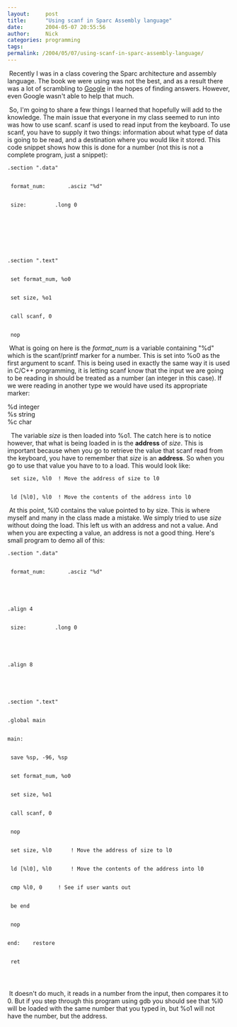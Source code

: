 ```yaml
---
layout:     post
title:      "Using scanf in Sparc Assembly language"
date:       2004-05-07 20:55:56
author:     Nick
categories: programming
tags:  
permalink: /2004/05/07/using-scanf-in-sparc-assembly-language/
---
```

  
 Recently I was in a class covering the Sparc architecture and assembly language. The book we were using was not the best, and as a result there was a lot of scrambling to [Google](http://www.google.com) in the hopes of finding answers. However, even Google wasn't able to help that much.   
  
 So, I'm going to share a few things I learned that hopefully will add to the knowledge. The main issue that everyone in my class seemed to run into was how to use scanf. scanf is used to read input from the keyboard. To use scanf, you have to supply it two things: information about what type of data is going to be read, and a destination where you would like it stored. This code snippet shows how this is done for a number (not this is not a complete program, just a snippet):   
  

    
    
      
    
    .section ".data"
      
    
     format_num:	   .asciz "%d"
      
    
     size:		   .long 0
      
    
    
      
    
    
      
    
    .section ".text"
      
    
     set format_num, %o0
      
    
     set size, %o1
      
    
     call scanf, 0
      
    
     nop
      
    
    

  
 What is going on here is the _format_num_ is a variable containing "%d" which is the scanf/printf marker for a number. This is set into %o0 as the first argument to scanf. This is being used in exactly the same way it is used in C/C++ programming, it is letting scanf know that the input we are going to be reading in should be treated as a number (an integer in this case). If we were reading in another type we would have used its appropriate marker:   
  
%d integer   
%s string   
%c char   
  
  The variable _size_ is then loaded into %o1. The catch here is to notice however, that what is being loaded in is the **address** of _size_. This is important because when you go to retrieve the value that scanf read from the keyboard, you have to remember that _size_ is an **address**. So when you go to use that value you have to to a load. This would look like:   
  

    
    
      
    
     set size, %l0	! Move the address of size to l0
      
    
     ld [%l0], %l0	! Move the contents of the address into l0
      
    
    

  
  
 At this point, %l0 contains the value pointed to by size. This is where myself and many in the class made a mistake. We simply tried to use _size_ without doing the load. This left us with an address and not a value. And when you are expecting a value, an address is not a good thing. Here's small program to demo all of this:   
  

    
    
      
    
    .section ".data"
      
    
     format_num:	   .asciz "%d"
      
    
    
      
    
    .align 4
      
    
     size:		   .long 0
      
    
    
      
    
    .align 8
      
    
    
      
    
    .section ".text"
      
    
    .global main
      
    
    main:
      
    
     save %sp, -96, %sp
      
    
     set format_num, %o0
      
    
     set size, %o1
      
    
     call scanf, 0
      
    
     nop
      
    
     set size, %l0		! Move the address of size to l0
      
    
     ld [%l0], %l0		! Move the contents of the address into l0
      
    
     cmp %l0, 0		! See if user wants out
      
    
     be end
      
    
     nop
      
    
    end:	restore
      
    
     ret
      
    
        
    
    

  
  
 It doesn't do much, it reads in a number from the input, then compares it to 0. But if you step through this program using gdb you should see that %l0 will be loaded with the same number that you typed in, but %o1 will not have the number, but the address.  

